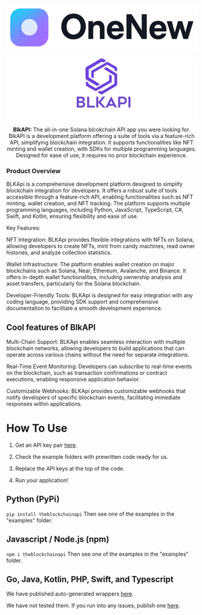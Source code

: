 <a name="readme-top"></a>

<p align="center">
  <a href="https://blkapilabs.com"><img src="https://github.com/Mintplex-Labs/anything-llm/blob/master/images/wordmark.png?raw=true" alt="AnythingLLM logo"></a>
</p>

<p align="center">
  <a href="https://blkapilabs.com"><img src="bannerblk.png" alt="BlkAPI"></a>
</p>


<p align="center">
    <b>BlkAPI:</b> The all-in-one Solana blcokchain API app you were looking for.<br />
    BlkAPI is a development platform offering a suite of tools via a feature-rich API, simplifying blockchain integration. It supports functionalities like NFT minting and wallet creation, with SDKs for multiple programming languages. Designed for ease of use, it requires no prior blockchain experience.
</p>

### Product Overview

BLKApi is a comprehensive development platform designed to simplify blockchain integration for developers. It offers a robust suite of tools accessible through a feature-rich API, enabling functionalities such as NFT minting, wallet creation, and NFT tracking. The platform supports multiple programming languages, including Python, JavaScript, TypeScript, C#, Swift, and Kotlin, ensuring flexibility and ease of use.

Key Features:

NFT Integration: BLKApi provides flexible integrations with NFTs on Solana, allowing developers to create NFTs, mint from candy machines, read owner histories, and analyze collection statistics.

Wallet Infrastructure: The platform enables wallet creation on major blockchains such as Solana, Near, Ethereum, Avalanche, and Binance. It offers in-depth wallet functionalities, including ownership analysis and asset transfers, particularly for the Solana blockchain.

Developer-Friendly Tools: BLKApi is designed for easy integration with any coding language, providing SDK support and comprehensive documentation to facilitate a smooth development experience.

## Cool features of BlkAPI

Multi-Chain Support: BLKApi enables seamless interaction with multiple blockchain networks, allowing developers to build applications that can operate across various chains without the need for separate integrations.

Real-Time Event Monitoring: Developers can subscribe to real-time events on the blockchain, such as transaction confirmations or contract executions, enabling responsive application behavior.

Customizable Webhooks: BLKApi provides customizable webhooks that notify developers of specific blockchain events, facilitating immediate responses within applications.

# How To Use

1) Get an API key pair <a href="https://blkapilabs.com/dashboard">here</a>.

2) Check the example folders with prewritten code ready for us.

3) Replace the API keys at the top of the code.

4) Run your application!


## Python (PyPi)

`pip install theblockchainapi`
Then see one of the examples in the "examples" folder.

## Javascript / Node.js (npm)

`npm i theblockchainapi`
Then see one of the examples in the "examples" folder.

## Go, Java, Kotlin, PHP, Swift, and Typescript

We have published auto-generated wrappers <a href="https://blkapilabs.com/docs">here</a>.

We have not tested them. If you run into any issues, publish one <a href="https://github.com/BlkAPI/BlkAPI">here</a>.

